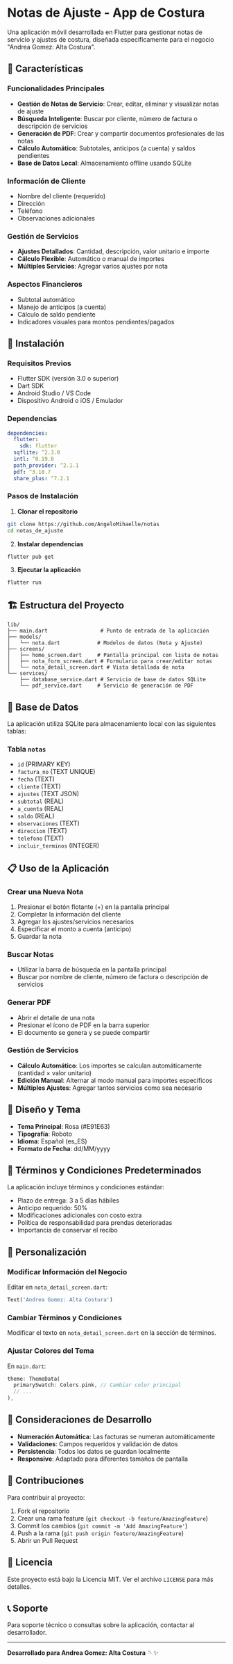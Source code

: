 # Notas de Ajuste - App de Costura

Una aplicación móvil desarrollada en Flutter para gestionar notas de servicio y ajustes de costura, diseñada específicamente para el negocio "Andrea Gomez: Alta Costura".

## 📱 Características

### Funcionalidades Principales
- **Gestión de Notas de Servicio**: Crear, editar, eliminar y visualizar notas de ajuste
- **Búsqueda Inteligente**: Buscar por cliente, número de factura o descripción de servicios
- **Generación de PDF**: Crear y compartir documentos profesionales de las notas
- **Cálculo Automático**: Subtotales, anticipos (a cuenta) y saldos pendientes
- **Base de Datos Local**: Almacenamiento offline usando SQLite

### Información de Cliente
- Nombre del cliente (requerido)
- Dirección
- Teléfono
- Observaciones adicionales

### Gestión de Servicios
- **Ajustes Detallados**: Cantidad, descripción, valor unitario e importe
- **Cálculo Flexible**: Automático o manual de importes
- **Múltiples Servicios**: Agregar varios ajustes por nota

### Aspectos Financieros
- Subtotal automático
- Manejo de anticipos (a cuenta)
- Cálculo de saldo pendiente
- Indicadores visuales para montos pendientes/pagados

## 🚀 Instalación

### Requisitos Previos
- Flutter SDK (versión 3.0 o superior)
- Dart SDK
- Android Studio / VS Code
- Dispositivo Android o iOS / Emulador

### Dependencias
```yaml
dependencies:
  flutter:
    sdk: flutter
  sqflite: ^2.3.0
  intl: ^0.19.0
  path_provider: ^2.1.1
  pdf: ^3.10.7
  share_plus: ^7.2.1
```

### Pasos de Instalación

1. **Clonar el repositorio**
```bash
git clone https://github.com/AngeloMihaelle/notas 
cd notas_de_ajuste
```

2. **Instalar dependencias**
```bash
flutter pub get
```

3. **Ejecutar la aplicación**
```bash
flutter run
```

## 🏗️ Estructura del Proyecto

```
lib/
├── main.dart                 # Punto de entrada de la aplicación
├── models/
│   └── nota.dart            # Modelos de datos (Nota y Ajuste)
├── screens/
│   ├── home_screen.dart     # Pantalla principal con lista de notas
│   ├── nota_form_screen.dart # Formulario para crear/editar notas
│   └── nota_detail_screen.dart # Vista detallada de nota
└── services/
    ├── database_service.dart # Servicio de base de datos SQLite
    └── pdf_service.dart     # Servicio de generación de PDF
```

## 💾 Base de Datos

La aplicación utiliza SQLite para almacenamiento local con las siguientes tablas:

### Tabla `notas`
- `id` (PRIMARY KEY)
- `factura_no` (TEXT UNIQUE)
- `fecha` (TEXT)
- `cliente` (TEXT)
- `ajustes` (TEXT JSON)
- `subtotal` (REAL)
- `a_cuenta` (REAL)
- `saldo` (REAL)
- `observaciones` (TEXT)
- `direccion` (TEXT)
- `telefono` (TEXT)
- `incluir_terminos` (INTEGER)

## 📋 Uso de la Aplicación

### Crear una Nueva Nota
1. Presionar el botón flotante (+) en la pantalla principal
2. Completar la información del cliente
3. Agregar los ajustes/servicios necesarios
4. Especificar el monto a cuenta (anticipo)
5. Guardar la nota

### Buscar Notas
- Utilizar la barra de búsqueda en la pantalla principal
- Buscar por nombre de cliente, número de factura o descripción de servicios

### Generar PDF
- Abrir el detalle de una nota
- Presionar el ícono de PDF en la barra superior
- El documento se genera y se puede compartir

### Gestión de Servicios
- **Cálculo Automático**: Los importes se calculan automáticamente (cantidad × valor unitario)
- **Edición Manual**: Alternar al modo manual para importes específicos
- **Múltiples Ajustes**: Agregar tantos servicios como sea necesario

## 🎨 Diseño y Tema

- **Tema Principal**: Rosa (#E91E63)
- **Tipografía**: Roboto
- **Idioma**: Español (es_ES)
- **Formato de Fecha**: dd/MM/yyyy

## 📄 Términos y Condiciones Predeterminados

La aplicación incluye términos y condiciones estándar:
- Plazo de entrega: 3 a 5 días hábiles
- Anticipo requerido: 50%
- Modificaciones adicionales con costo extra
- Política de responsabilidad para prendas deterioradas
- Importancia de conservar el recibo

## 🔧 Personalización

### Modificar Información del Negocio
Editar en `nota_detail_screen.dart`:
```dart
Text('Andrea Gomez: Alta Costura')
```

### Cambiar Términos y Condiciones
Modificar el texto en `nota_detail_screen.dart` en la sección de términos.

### Ajustar Colores del Tema
En `main.dart`:
```dart
theme: ThemeData(
  primarySwatch: Colors.pink, // Cambiar color principal
  // ...
),
```

## 🚨 Consideraciones de Desarrollo

- **Numeración Automática**: Las facturas se numeran automáticamente
- **Validaciones**: Campos requeridos y validación de datos
- **Persistencia**: Todos los datos se guardan localmente
- **Responsive**: Adaptado para diferentes tamaños de pantalla

## 🤝 Contribuciones

Para contribuir al proyecto:
1. Fork el repositorio
2. Crear una rama feature (`git checkout -b feature/AmazingFeature`)
3. Commit los cambios (`git commit -m 'Add AmazingFeature'`)
4. Push a la rama (`git push origin feature/AmazingFeature`)
5. Abrir un Pull Request

## 📝 Licencia

Este proyecto está bajo la Licencia MIT. Ver el archivo `LICENSE` para más detalles.

## 📞 Soporte

Para soporte técnico o consultas sobre la aplicación, contactar al desarrollador.

---

**Desarrollado para Andrea Gomez: Alta Costura** 🪡✨